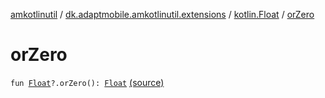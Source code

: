 [amkotlinutil](../../index.md) / [dk.adaptmobile.amkotlinutil.extensions](../index.md) / [kotlin.Float](index.md) / [orZero](./or-zero.md)

# orZero

`fun `[`Float`](https://kotlinlang.org/api/latest/jvm/stdlib/kotlin/-float/index.html)`?.orZero(): `[`Float`](https://kotlinlang.org/api/latest/jvm/stdlib/kotlin/-float/index.html) [(source)](https://github.com/adaptmobile-organization/amkotlinutil/tree/master/amkotlinutil/src/main/java/dk/adaptmobile/amkotlinutil/extensions/NumberExtensions.kt#L14)